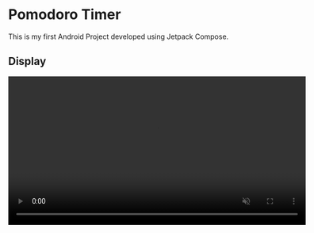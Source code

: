 # Pomodoro Timer
This is my first Android Project developed using Jetpack Compose.

## Display
<video src="TimerScreen_pomodoro mode to short break mode.webm" autoplay loop muted playsinline width="600"></video>
